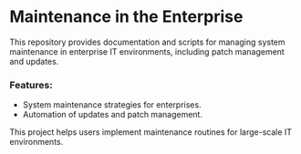 # Maintenance in the Enterprise

This repository provides documentation and scripts for managing system maintenance in enterprise IT environments, including patch management and updates.

### Features:
- System maintenance strategies for enterprises.
- Automation of updates and patch management.

This project helps users implement maintenance routines for large-scale IT environments.


